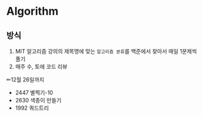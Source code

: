 # Algorithm

## 방식
1. MIT 알고리즘 강의의 제목명에 맞는 `알고리즘 분류`를 백준에서 찾아서 매일 1문제씩 풀기
2. 매주 수, 토에 코드 리뷰


✏12월 26일까지

* 2447 별찍기-10
* 2630 색종이 만들기
* 1992 쿼드트리
